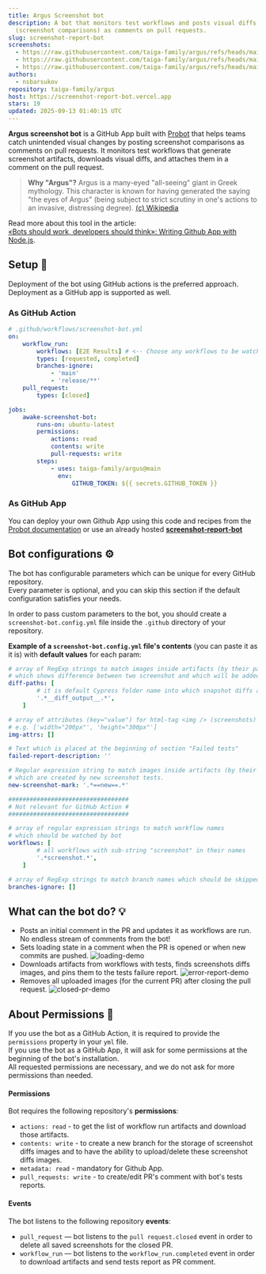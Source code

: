 ```yaml
---
title: Argus Screenshot bot
description: A bot that monitors test workflows and posts visual diffs
  (screenshot comparisons) as comments on pull requests.
slug: screenshot-report-bot
screenshots:
  - https://raw.githubusercontent.com/taiga-family/argus/refs/heads/main/.demo/error-report.png
  - https://raw.githubusercontent.com/taiga-family/argus/refs/heads/main/.demo/loading.png
  - https://raw.githubusercontent.com/taiga-family/argus/refs/heads/main/.demo/pr-closed.png
authors:
  - nsbarsukov
repository: taiga-family/argus
host: https://screenshot-report-bot.vercel.app
stars: 19
updated: 2025-09-13 01:40:15 UTC
---
```


**Argus screenshot bot** is a GitHub App built with [Probot](https://github.com/probot/probot) that helps teams catch unintended visual changes by posting screenshot comparisons as comments on pull requests.
It monitors test workflows that generate screenshot artifacts, downloads visual diffs, and attaches them in a comment on the pull request.

> **Why "Argus"?** Argus is a many-eyed "all-seeing" giant in Greek mythology.
> This character is known for having generated the saying "the eyes of Argus"
> (being subject to strict scrutiny in one's actions to an invasive, distressing degree).
> [(c) Wikipedia](https://en.wikipedia.org/wiki/Argus_Panoptes)

Read more about this tool in the article:<br/>
[«Bots should work, developers should think»: Writing Github App with Node.js](https://medium.com/its-tinkoff/bots-should-work-developers-should-think-writing-github-app-with-node-js-2e8eb049d7e4).

## Setup :rocket:

Deployment of the bot using GitHub actions is the preferred approach.<br />
Deployment as a GitHub app is supported as well.

### As GitHub Action

```yml
# .github/workflows/screenshot-bot.yml
on:
    workflow_run:
        workflows: [E2E Results] # <-- Choose any workflows to be watched by bot
        types: [requested, completed]
        branches-ignore:
            - 'main'
            - 'release/**'
    pull_request:
        types: [closed]

jobs:
    awake-screenshot-bot:
        runs-on: ubuntu-latest
        permissions:
            actions: read
            contents: write
            pull-requests: write
        steps:
            - uses: taiga-family/argus@main
              env:
                  GITHUB_TOKEN: ${{ secrets.GITHUB_TOKEN }}
```

### As GitHub App

You can deploy your own Github App using this code and recipes from the [Probot documentation](https://probot.github.io/docs/deployment)
or use an already hosted **[screenshot‑report‑bot](https://github.com/apps/screenshot-report-bot/installations/new)**

## Bot configurations :gear:

The bot has configurable parameters which can be unique for every GitHub repository.<br>
Every parameter is optional, and you can skip this section if the default configuration satisfies your needs.

In order to pass custom parameters to the bot, you should create a `screenshot-bot.config.yml` file inside the `.github` directory of your repository.

**Example of a `screenshot-bot.config.yml` file's contents** (you can paste it as it is) with **default values** for each param:

```yaml
# array of RegExp strings to match images inside artifacts (by their path or file name)
# which shows difference between two screenshot and which will be added to bot report comment
diff-paths: [
        # it is default Cypress folder name into which snapshot diffs are put
        '.*__diff_output__.*',
    ]

# array of attributes (key="value") for html-tag <img /> (screenshots)
# e.g. ['width="200px"', 'height="300px"']
img-attrs: []

# Text which is placed at the beginning of section "Failed tests"
failed-report-description: ''

# Regular expression string to match images inside artifacts (by their path or file name)
# which are created by new screenshot tests.
new-screenshot-mark: '.*==new==.*'

##################################
# Not relevant for GitHub Action #
##################################

# array of regular expression strings to match workflow names
# which should be watched by bot
workflows: [
        # all workflows with sub-string "screenshot" in their names
        '.*screenshot.*',
    ]

# array of RegExp strings to match branch names which should be skipped by bot
branches-ignore: []
```

## What can the bot do? :bulb:

-  Posts an initial comment in the PR and updates it as workflows are run.
   No endless stream of comments from the bot!
-   Sets loading state in a comment when the PR is opened or when new commits are pushed.
    ![loading-demo](https://raw.githubusercontent.com/taiga-family/argus/refs/heads/main/.demo/loading.png)
-   Downloads artifacts from workflows with tests, finds screenshots diffs images, and pins them to the tests failure report.
    ![error-report-demo](https://raw.githubusercontent.com/taiga-family/argus/refs/heads/main/.demo/error-report.png)
-   Removes all uploaded images (for the current PR) after closing the pull request.
    ![closed-pr-demo](https://raw.githubusercontent.com/taiga-family/argus/refs/heads/main/.demo/pr-closed.png)

## About Permissions :closed_lock_with_key:

If you use the bot as a GitHub Action, it is required to provide the `permissions` property in your `yml` file.<br>
If you use the bot as a GitHub App, it will ask for some permissions at the beginning of the bot's installation.<br>
All requested permissions are necessary, and we do not ask for more permissions than needed.

#### Permissions

Bot requires the following repository's **permissions**:

-   `actions: read` - to get the list of workflow run artifacts and download those artifacts.
-   `contents: write` - to create a new branch for the storage of screenshot diffs images
    and to have the ability to upload/delete these screenshot diffs images.
-   `metadata: read` - mandatory for Github App.
-   `pull_requests: write` - to create/edit PR's comment with bot's tests reports.

#### Events

The bot listens to the following repository **events**:

-   `pull_request` — bot listens to the `pull request.closed` event in order to delete all saved screenshots for the closed PR.
-   `workflow_run` — bot listens to the `workflow_run.completed` event in order to download artifacts and send tests report as PR comment.
